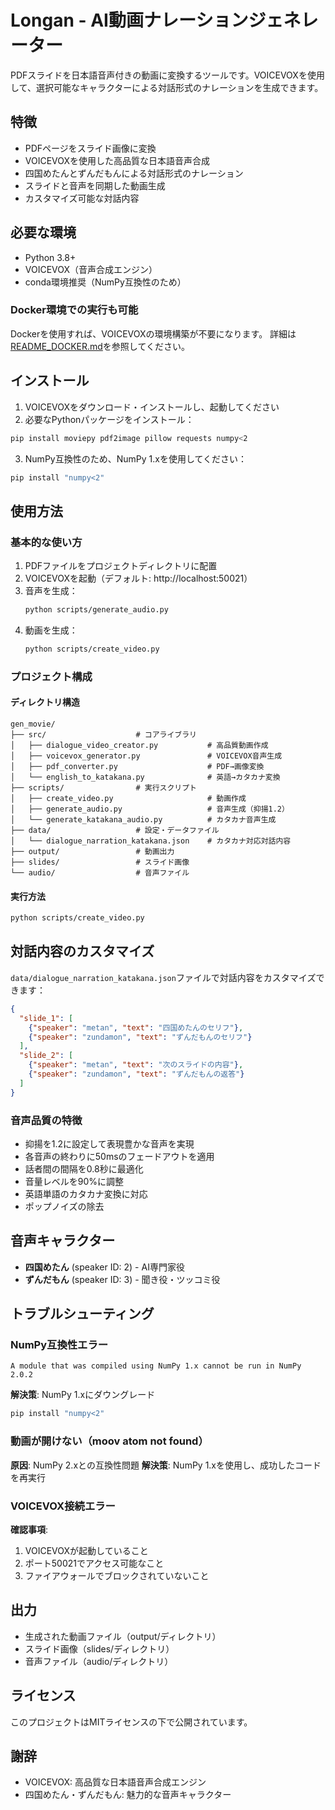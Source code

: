 # Longan - AI動画ナレーションジェネレーター

PDFスライドを日本語音声付きの動画に変換するツールです。VOICEVOXを使用して、選択可能なキャラクターによる対話形式のナレーションを生成できます。

## 特徴

- PDFページをスライド画像に変換
- VOICEVOXを使用した高品質な日本語音声合成
- 四国めたんとずんだもんによる対話形式のナレーション
- スライドと音声を同期した動画生成
- カスタマイズ可能な対話内容

## 必要な環境

- Python 3.8+
- VOICEVOX（音声合成エンジン）
- conda環境推奨（NumPy互換性のため）

### Docker環境での実行も可能

Dockerを使用すれば、VOICEVOXの環境構築が不要になります。
詳細は[README_DOCKER.md](README_DOCKER.md)を参照してください。

## インストール

1. VOICEVOXをダウンロード・インストールし、起動してください
2. 必要なPythonパッケージをインストール：

```bash
pip install moviepy pdf2image pillow requests numpy<2
```

3. NumPy互換性のため、NumPy 1.xを使用してください：

```bash
pip install "numpy<2"
```

## 使用方法

### 基本的な使い方

1. PDFファイルをプロジェクトディレクトリに配置
2. VOICEVOXを起動（デフォルト: http://localhost:50021）
3. 音声を生成：
   ```bash
   python scripts/generate_audio.py
   ```
4. 動画を生成：
   ```bash
   python scripts/create_video.py
   ```

### プロジェクト構成

#### ディレクトリ構造
```
gen_movie/
├── src/                    # コアライブラリ
│   ├── dialogue_video_creator.py           # 高品質動画作成
│   ├── voicevox_generator.py               # VOICEVOX音声生成
│   ├── pdf_converter.py                    # PDF→画像変換
│   └── english_to_katakana.py              # 英語→カタカナ変換
├── scripts/                # 実行スクリプト
│   ├── create_video.py                     # 動画作成
│   ├── generate_audio.py                   # 音声生成（抑揚1.2）
│   └── generate_katakana_audio.py          # カタカナ音声生成
├── data/                   # 設定・データファイル
│   └── dialogue_narration_katakana.json    # カタカナ対応対話内容
├── output/                 # 動画出力
├── slides/                 # スライド画像
└── audio/                  # 音声ファイル
```

#### 実行方法
```bash
python scripts/create_video.py
```

## 対話内容のカスタマイズ

`data/dialogue_narration_katakana.json`ファイルで対話内容をカスタマイズできます：

```json
{
  "slide_1": [
    {"speaker": "metan", "text": "四国めたんのセリフ"},
    {"speaker": "zundamon", "text": "ずんだもんのセリフ"}
  ],
  "slide_2": [
    {"speaker": "metan", "text": "次のスライドの内容"},
    {"speaker": "zundamon", "text": "ずんだもんの返答"}
  ]
}
```

### 音声品質の特徴

- 抑揚を1.2に設定して表現豊かな音声を実現
- 各音声の終わりに50msのフェードアウトを適用
- 話者間の間隔を0.8秒に最適化
- 音量レベルを90%に調整
- 英語単語のカタカナ変換に対応
- ポップノイズの除去

## 音声キャラクター

- **四国めたん** (speaker ID: 2) - AI専門家役
- **ずんだもん** (speaker ID: 3) - 聞き役・ツッコミ役

## トラブルシューティング

### NumPy互換性エラー
```
A module that was compiled using NumPy 1.x cannot be run in NumPy 2.0.2
```
**解決策**: NumPy 1.xにダウングレード
```bash
pip install "numpy<2"
```

### 動画が開けない（moov atom not found）
**原因**: NumPy 2.xとの互換性問題
**解決策**: NumPy 1.xを使用し、成功したコードを再実行

### VOICEVOX接続エラー
**確認事項**:
1. VOICEVOXが起動していること
2. ポート50021でアクセス可能なこと
3. ファイアウォールでブロックされていないこと

## 出力

- 生成された動画ファイル（output/ディレクトリ）
- スライド画像（slides/ディレクトリ）
- 音声ファイル（audio/ディレクトリ）

## ライセンス

このプロジェクトはMITライセンスの下で公開されています。

## 謝辞

- VOICEVOX: 高品質な日本語音声合成エンジン
- 四国めたん・ずんだもん: 魅力的な音声キャラクター